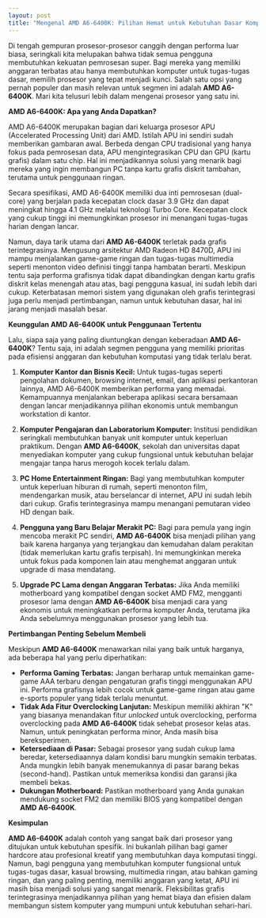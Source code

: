 ```yaml
---
layout: post
title: "Mengenal AMD A6-6400K: Pilihan Hemat untuk Kebutuhan Dasar Komputasi"
---
```


Di tengah gempuran prosesor-prosesor canggih dengan performa luar biasa, seringkali kita melupakan bahwa tidak semua pengguna membutuhkan kekuatan pemrosesan super. Bagi mereka yang memiliki anggaran terbatas atau hanya membutuhkan komputer untuk tugas-tugas dasar, memilih prosesor yang tepat menjadi kunci. Salah satu opsi yang pernah populer dan masih relevan untuk segmen ini adalah **AMD A6-6400K**. Mari kita telusuri lebih dalam mengenai prosesor yang satu ini.

**AMD A6-6400K: Apa yang Anda Dapatkan?**

AMD A6-6400K merupakan bagian dari keluarga prosesor APU (Accelerated Processing Unit) dari AMD. Istilah APU ini sendiri sudah memberikan gambaran awal. Berbeda dengan CPU tradisional yang hanya fokus pada pemrosesan data, APU mengintegrasikan CPU dan GPU (kartu grafis) dalam satu chip. Hal ini menjadikannya solusi yang menarik bagi mereka yang ingin membangun PC tanpa kartu grafis diskrit tambahan, terutama untuk penggunaan ringan.

Secara spesifikasi, AMD A6-6400K memiliki dua inti pemrosesan (dual-core) yang berjalan pada kecepatan clock dasar 3.9 GHz dan dapat meningkat hingga 4.1 GHz melalui teknologi Turbo Core. Kecepatan clock yang cukup tinggi ini memungkinkan prosesor ini menangani tugas-tugas harian dengan lancar.

Namun, daya tarik utama dari **AMD A6-6400K** terletak pada grafis terintegrasinya. Mengusung arsitektur AMD Radeon HD 8470D, APU ini mampu menjalankan game-game ringan dan tugas-tugas multimedia seperti menonton video definisi tinggi tanpa hambatan berarti. Meskipun tentu saja performa grafisnya tidak dapat dibandingkan dengan kartu grafis diskrit kelas menengah atau atas, bagi pengguna kasual, ini sudah lebih dari cukup. Keterbatasan memori sistem yang digunakan oleh grafis terintegrasi juga perlu menjadi pertimbangan, namun untuk kebutuhan dasar, hal ini jarang menjadi masalah besar.

**Keunggulan AMD A6-6400K untuk Penggunaan Tertentu**

Lalu, siapa saja yang paling diuntungkan dengan keberadaan **AMD A6-6400K**? Tentu saja, ini adalah segmen pengguna yang memiliki prioritas pada efisiensi anggaran dan kebutuhan komputasi yang tidak terlalu berat.

1.  **Komputer Kantor dan Bisnis Kecil:** Untuk tugas-tugas seperti pengolahan dokumen, browsing internet, email, dan aplikasi perkantoran lainnya, AMD A6-6400K memberikan performa yang memadai. Kemampuannya menjalankan beberapa aplikasi secara bersamaan dengan lancar menjadikannya pilihan ekonomis untuk membangun workstation di kantor.

2.  **Komputer Pengajaran dan Laboratorium Komputer:** Institusi pendidikan seringkali membutuhkan banyak unit komputer untuk keperluan praktikum. Dengan **AMD A6-6400K**, sekolah dan universitas dapat menyediakan komputer yang cukup fungsional untuk kebutuhan belajar mengajar tanpa harus merogoh kocek terlalu dalam.

3.  **PC Home Entertainment Ringan:** Bagi yang membutuhkan komputer untuk keperluan hiburan di rumah, seperti menonton film, mendengarkan musik, atau berselancar di internet, APU ini sudah lebih dari cukup. Grafis terintegrasinya mampu menangani pemutaran video HD dengan baik.

4.  **Pengguna yang Baru Belajar Merakit PC:** Bagi para pemula yang ingin mencoba merakit PC sendiri, **AMD A6-6400K** bisa menjadi pilihan yang baik karena harganya yang terjangkau dan kemudahan dalam perakitan (tidak memerlukan kartu grafis terpisah). Ini memungkinkan mereka untuk fokus pada komponen lain atau menghemat anggaran untuk upgrade di masa mendatang.

5.  **Upgrade PC Lama dengan Anggaran Terbatas:** Jika Anda memiliki motherboard yang kompatibel dengan socket AMD FM2, mengganti prosesor lama dengan **AMD A6-6400K** bisa menjadi cara yang ekonomis untuk meningkatkan performa komputer Anda, terutama jika Anda sebelumnya menggunakan prosesor yang lebih tua.

**Pertimbangan Penting Sebelum Membeli**

Meskipun **AMD A6-6400K** menawarkan nilai yang baik untuk harganya, ada beberapa hal yang perlu diperhatikan:

*   **Performa Gaming Terbatas:** Jangan berharap untuk memainkan game-game AAA terbaru dengan pengaturan grafis tinggi menggunakan APU ini. Performa grafisnya lebih cocok untuk game-game ringan atau game e-sports populer yang tidak terlalu menuntut.
*   **Tidak Ada Fitur Overclocking Lanjutan:** Meskipun memiliki akhiran "K" yang biasanya menandakan fitur *unlocked* untuk overclocking, performa overclocking pada **AMD A6-6400K** tidak sehebat prosesor kelas atas. Namun, untuk peningkatan performa minor, Anda masih bisa bereksperimen.
*   **Ketersediaan di Pasar:** Sebagai prosesor yang sudah cukup lama beredar, ketersediaannya dalam kondisi baru mungkin semakin terbatas. Anda mungkin lebih banyak menemukannya di pasar barang bekas (second-hand). Pastikan untuk memeriksa kondisi dan garansi jika membeli bekas.
*   **Dukungan Motherboard:** Pastikan motherboard yang Anda gunakan mendukung socket FM2 dan memiliki BIOS yang kompatibel dengan **AMD A6-6400K**.

**Kesimpulan**

**AMD A6-6400K** adalah contoh yang sangat baik dari prosesor yang ditujukan untuk kebutuhan spesifik. Ini bukanlah pilihan bagi gamer hardcore atau profesional kreatif yang membutuhkan daya komputasi tinggi. Namun, bagi pengguna yang membutuhkan komputer fungsional untuk tugas-tugas dasar, kasual browsing, multimedia ringan, atau bahkan gaming ringan, dan yang paling penting, memiliki anggaran yang ketat, APU ini masih bisa menjadi solusi yang sangat menarik. Fleksibilitas grafis terintegrasinya menjadikannya pilihan yang hemat biaya dan efisien dalam membangun sistem komputer yang mumpuni untuk kebutuhan sehari-hari.
